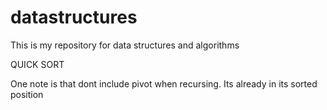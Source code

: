 # datastructures
This is my repository for data structures and algorithms

QUICK SORT

One note is that dont include pivot when recursing. Its already in its sorted position
